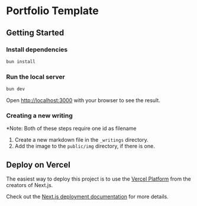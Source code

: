 # Portfolio Template

## Getting Started

### Install dependencies

```bash
bun install
```

### Run the local server

```bash
bun dev
```

Open [http://localhost:3000](http://localhost:3000) with your browser to see the result.

### Creating a new writing

\*Note: Both of these steps require one id as filename

1. Create a new markdown file in the `_writings` directory.
2. Add the image to the `public/img` directory, if there is one.

## Deploy on Vercel

The easiest way to deploy this project is to use the [Vercel Platform](https://vercel.com/new?utm_medium=default-template&filter=next.js&utm_source=create-next-app&utm_campaign=create-next-app-readme) from the creators of Next.js.

Check out the [Next.js deployment documentation](https://nextjs.org/docs/app/building-your-application/deploying) for more details.
